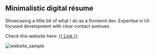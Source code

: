 <h2>Minimalistic digital résume</h2>

Showcasing a little bit of what I do as a frontend dev.
Expertise in UI-focused development with
clear contact avenues

Check this website here: <a href="https://gfggiza.github.io/">{{ Link }}</a>

![website_sample](https://github.com/user-attachments/assets/ea5add54-c362-418f-961f-4c928308e3fc)
